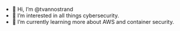 - 👋 Hi, I’m @tvannostrand
- 👀 I’m interested in all things cybersecurity.
- 🌱 I’m currently learning more about AWS and container security.


<!---
tvannostrand/tvannostrand is a ✨ special ✨ repository because its `README.md` (this file) appears on your GitHub profile.
You can click the Preview link to take a look at your changes.
--->
